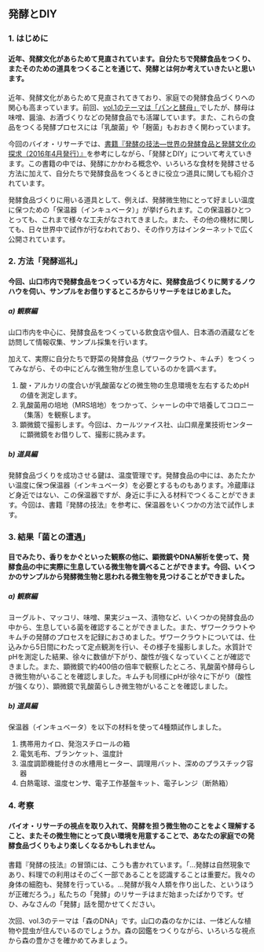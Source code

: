 ## 発酵とDIY

### 1. はじめに

#### 近年、発酵文化があらためて見直されています。自分たちで発酵食品をつくり、またそのための道具をつくることを通じて、発酵とは何か考えていきたいと思います。

近年、発酵文化があらためて見直されてきており、家庭での発酵食品づくりへの関心も高まっています。前回、[vol.1のテーマは「パンと酵母」](https://github.com/YCAMInterlab/BioTIPS/blob/master/2016/1_breadandyeast.md)でしたが、酵母は味噌、醤油、お酒づくりなどの発酵食品でも活躍しています。また、これらの食品をつくる発酵プロセスには「乳酸菌」や「麹菌」もおおきく関わっています。

今回のバイオ・リサーチでは、[書籍『発酵の技法―世界の発酵食品と発酵文化の探求（2016年4月発行）』](https://www.oreilly.co.jp/books/9784873117638/)を参考にしながら、「発酵とDIY」について考えていきます。この書籍の中では、発酵にかかわる概念や、いろいろな食材を発酵させる方法に加えて、自分たちで発酵食品をつくるときに役立つ道具に関しても紹介されています。  

発酵食品づくりに用いる道具として、例えば、発酵微生物にとって好ましい温度に保つための「保温器（インキュベータ）」が挙げられます。この保温器ひとつとっても、これまで様々な工夫がなされてきました。また、その他の機材に関しても、日々世界中で試作が行なわれており、その作り方はインターネットで広く公開されています。  

### 2. 方法「発酵巡礼」
#### 今回、山口市内で発酵食品をつくっている方々に、発酵食品づくりに関するノウハウを伺い、サンプルをお借りするところからリサーチをはじめました。

##### a) 観察編  
山口市内を中心に、発酵食品をつくっている飲食店や個人、日本酒の酒蔵などを訪問して情報収集、サンプル採集を行います。

加えて、実際に自分たちで野菜の発酵食品（ザワークラウト、キムチ）をつくってみながら、その中にどんな微生物が生息しているのかを調べます。

1. 酸・アルカリの度合いが乳酸菌などの微生物の生息環境を左右するためpHの値を測定します。
2. 乳酸菌用の培地（MRS培地）をつかって、シャーレの中で培養してコロニー（集落）を観察します。
3. 顕微鏡で撮影します。今回は、カールツァイス社、山口県産業技術センターに顕微鏡をお借りして、撮影に挑みます。

##### b) 道具編  
発酵食品づくりを成功させる鍵は、温度管理です。発酵食品の中には、あたたかい温度に保つ保温器（インキュベータ）を必要とするものもあります。冷蔵庫ほど身近ではない、この保温器ですが、身近に手に入る材料でつくることができます。今回は、書籍『発酵の技法』を参考に、保温器をいくつかの方法で試作します。


### 3. 結果「菌との遭遇」
#### 目でみたり、香りをかぐといった観察の他に、顕微鏡やDNA解析を使って、発酵食品の中に実際に生息している微生物を調べることができます。今回、いくつかのサンプルから発酵微生物と思われる微生物を見つけることができました。

##### a) 観察編
ヨーグルト、マッコリ、味噌、果実ジュース、漬物など、いくつかの発酵食品の中から、生息している菌を確認することができました。また、ザワークラウトやキムチの発酵のプロセスを記録におさめました。ザワークラウトについては、仕込みから5日間にわたって定点観測を行い、その様子を撮影しました。水質計でpHを測定した結果、徐々に数値が下がり、酸性が強くなっていくことが確認できました。また、顕微鏡で約400倍の倍率で観察したところ、乳酸菌や酵母らしき微生物がいることを確認しました。キムチも同様にpHが徐々に下がり（酸性が強くなり）、顕微鏡で乳酸菌らしき微生物がいることを確認しました。  

##### b) 道具編
保温器（インキュベータ）を以下の材料を使って4種類試作しました。
1. 携帯用カイロ、発泡スチロールの箱
2. 電気毛布、ブランケット、温度計
3. 温度調節機能付きの水槽用ヒーター、調理用バット、深めのプラスチック容器
4. 白熱電球、温度センサ、電子工作基盤キット、電子レンジ（断熱箱）

### 4. 考察
#### バイオ・リサーチの視点を取り入れて、発酵を担う微生物のことをよく理解すること、またその微生物にとって良い環境を用意することで、あなたの家庭での発酵食品づくりもより楽しくなるかもしれません。

書籍『発酵の技法』の冒頭には、こうも書かれています。「…発酵は自然現象であり、料理での利用はそのごく一部であることを認識することは重要だ。我々の身体の細胞も、発酵を行っている。…発酵が我々人類を作り出した、というほうが正確だろう。」私たちの「発酵」のリサーチはまだ始まったばかりです。ぜひ、みなさんの「発酵」話を聞かせてください。

次回、vol.3のテーマは「森のDNA」です。山口の森のなかには、一体どんな植物や昆虫が住んでいるのでしょうか。森の図鑑をつくりながら、いろいろな視点から森の豊かさを確かめてみましょう。　　
